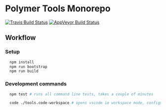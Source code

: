# Polymer Tools Monorepo

[![Travis Build Status](https://travis-ci.org/Polymer/tools.svg?branch=master)](https://travis-ci.org/Polymer/tools/branches)
[![AppVeyor Build Status](https://ci.appveyor.com/api/projects/status/4ss50o7t0312c2v1/branch/master?svg=true)](https://ci.appveyor.com/project/Polymer/tools/branch/master)

## Workflow

### Setup
```bash
  npm install
  npm run bootstrap
  npm run build
```

### Development commands

```bash
  npm test # runs all command line tests, takes a couple of minutes

  code ./tools.code-workspace # opens vscode in workspace mode, configured for the monorepo
```

